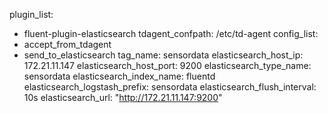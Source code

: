 plugin_list:
 - fluent-plugin-elasticsearch
tdagent_confpath: /etc/td-agent
config_list:
  - accept_from_tdagent
  - send_to_elasticsearch
tag_name: sensordata
elasticsearch_host_ip: 172.21.11.147
elasticsearch_host_port: 9200
elasticsearch_type_name: sensordata
elasticsearch_index_name: fluentd
elasticsearch_logstash_prefix: sensordata
elasticsearch_flush_interval: 10s
elasticsearch_url: "http://172.21.11.147:9200"

